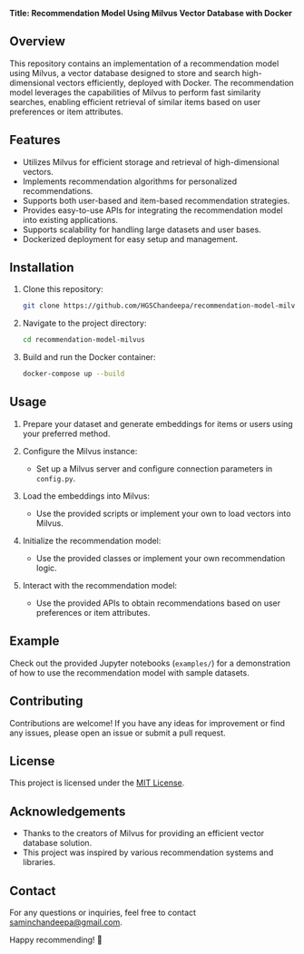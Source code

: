 **Title: Recommendation Model Using Milvus Vector Database with Docker**

## Overview

This repository contains an implementation of a recommendation model using Milvus, a vector database designed to store and search high-dimensional vectors efficiently, deployed with Docker. The recommendation model leverages the capabilities of Milvus to perform fast similarity searches, enabling efficient retrieval of similar items based on user preferences or item attributes.

## Features

- Utilizes Milvus for efficient storage and retrieval of high-dimensional vectors.
- Implements recommendation algorithms for personalized recommendations.
- Supports both user-based and item-based recommendation strategies.
- Provides easy-to-use APIs for integrating the recommendation model into existing applications.
- Supports scalability for handling large datasets and user bases.
- Dockerized deployment for easy setup and management.

## Installation

1. Clone this repository:

   ```bash
   git clone https://github.com/HGSChandeepa/recommendation-model-milvus.git
   ```

2. Navigate to the project directory:

   ```bash
   cd recommendation-model-milvus
   ```

3. Build and run the Docker container:

   ```bash
   docker-compose up --build
   ```

## Usage

1. Prepare your dataset and generate embeddings for items or users using your preferred method.

2. Configure the Milvus instance:

   - Set up a Milvus server and configure connection parameters in `config.py`.

3. Load the embeddings into Milvus:

   - Use the provided scripts or implement your own to load vectors into Milvus.

4. Initialize the recommendation model:

   - Use the provided classes or implement your own recommendation logic.

5. Interact with the recommendation model:

   - Use the provided APIs to obtain recommendations based on user preferences or item attributes.

## Example

Check out the provided Jupyter notebooks (`examples/`) for a demonstration of how to use the recommendation model with sample datasets.

## Contributing

Contributions are welcome! If you have any ideas for improvement or find any issues, please open an issue or submit a pull request.

## License

This project is licensed under the [MIT License](LICENSE).

## Acknowledgements

- Thanks to the creators of Milvus for providing an efficient vector database solution.
- This project was inspired by various recommendation systems and libraries.

## Contact

For any questions or inquiries, feel free to contact saminchandeepa@gmail.com.

Happy recommending! 🚀
